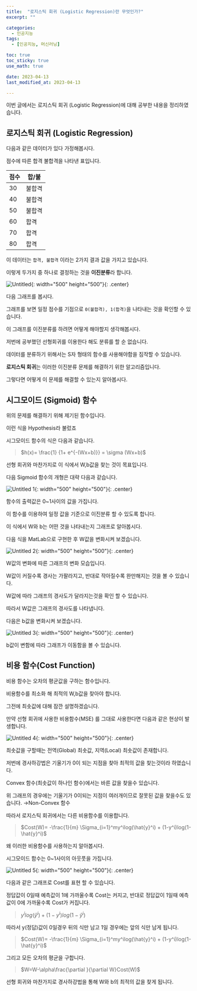 ```yaml
---
title:  "로지스틱 회귀 (Logistic Regression)란 무엇인가?" 
excerpt: ""

categories:
  - 인공지능
tags:
  - [인공지능, 머신러닝]

toc: true
toc_sticky: true
use_math: true

date: 2023-04-13
last_modified_at: 2023-04-13

---
```



이번 글에서는 로지스틱 회귀 (Logistic Regression)에 대해 공부한 내용을 정리하였습니다.

## 로지스틱 회귀 (Logistic Regression)

다음과 같은 데이터가 있다 가정해봅시다.

점수에 따른 합격 불합격을 나타낸 표입니다.

| 점수 | 합/불 |
| --- | --- |
| 30 | 불합격 |
| 40 | 불합격 |
| 50 | 불합격 |
| 60 | 합격 |
| 70 | 합격 |
| 80 | 합격 |

이 데이터는 `합격, 불합격` 이라는 2가지 결과 값을 가지고 있습니다.

이렇게 두가지 중 하나로 결정하는 것을 **이진분류**라 합니다.

![Untitled](https://user-images.githubusercontent.com/80799025/231719987-4734c94b-d94a-4c63-ad8b-79cc2b20fbd4.png){: width="500" height="500"}{: .center}

다음 그래프를 봅시다.

그래프를 보면 일정 점수를 기점으로 `0(불합격), 1(합격)`을 나타내는 것을 확인할 수 있습니다.

이 그래프를 이진분류를 하려면 어떻게 해야할지 생각해봅시다.

저번에 공부했던 선형회귀를 이용한다 해도 분류를 할 순 없습니다.

데이터를 분류하기 위해서는 S자 형태의 함수를 사용해야함을 짐작할 수 있습니다.

**로지스틱 회귀**는 이러한 이진분류 문제를 해결하기 위한 알고리즘입니다.

그렇다면 어떻게 이 문제를 해결할 수 있는지 알아봅시다.

## 시그모이드 (Sigmoid) 함수

위의 문제를 해결하기 위해 제기된 함수입니다.

이런 식을 Hypothesis라 불렀죠

시그모이드 함수의 식은 다음과 같습니다.


>$h(x)= \frac{1} {1+ e^{-(Wx+b)}} = \sigma (Wx+b)$

선형 회귀와 마찬가지로 이 식에서 W,b값을 찾는 것이 목표입니다.

다음 Sigmoid 함수의 개형은 대략 다음과 같습니다.

![Untitled 1](https://user-images.githubusercontent.com/80799025/231720064-1474c78e-aa9b-4535-8fd8-212271afbed3.png){: width="500" height="500"}{: .center}

함수의 출력값은 0~1사이의 값을 가집니다.

이 함수를 이용하여 일정 값을 기준으로 이진분류 할 수 있도록 합니다.

이 식에서 W와 b는 어떤 것을 나타내는지 그래프로 알아봅시다.

다음 식을 MatLab으로 구현한 후 W값을 변화시켜 보겠습니다.

![Untitled 2](https://user-images.githubusercontent.com/80799025/231720143-24543884-661e-412a-9271-b35ba656050d.png){: width="500" height="500"}{: .center}

W값의 변화에 따른 그래프의 변화 모습입니다.

W값이 커질수록 경사는 가팔라지고, 반대로 작아질수록 완만해지는 것을 볼 수 있습니다.

W값에 따라 그래프의 경사도가 달라지는것을 확인 할 수 있습니다.

따라서 W값은 그래프의 경사도를 나타냅니다.

다음은 b값을 변화시켜 보겠습니다.

![Untitled 3](https://user-images.githubusercontent.com/80799025/231720165-a5d3c481-214f-4495-877f-72e4251d658f.png){: width="500" height="500"}{: .center}

b값이 변함에 따라 그래프가 이동함을 볼 수 있습니다.

## 비용 함수(Cost Function)

비용 함수는 오차의 평균값을 구하는 함수입니다.

비용함수를 최소화 해 최적의 W,b값을 찾아야 합니다.

그전에 최솟값에 대해 잠깐 설명하겠습니다.

만약 선형 회귀에 사용한 비용함수(MSE) 를 그대로 사용한다면 다음과 같은 현상이 발생합니다.

![Untitled 4](https://user-images.githubusercontent.com/80799025/231720204-22b8e651-fcc8-457d-b7f0-8f55a9be1edd.png){: width="500" height="500"}{: .center}

최솟값을 구할때는 전역(Global) 최솟값, 지역(Local) 최솟값이 존재합니다.

저번에 경사하강법은 기울기가 0이 되는 지점을 찾아 최적의 값을 찾는것이라 하였습니다.

Convex 함수(최솟값이 하나인 함수)에서는 바른 값을 찾을수 있습니다. 

위 그래프의 경우에는 기울기가 0이되는 지점이 여러개이므로 잘못된 값을 찾을수도 있습니다. →Non-Convex 함수

따라서 로지스틱 회귀에서는 다른 비용함수를 이용합니다.

>$Cost(W)= -\frac{1}{m} \Sigma_{i=1}^my^ilog(\hat{y}^i) + (1-y^i)log(1-\hat{y}^i)$

왜 이러한 비용함수를 사용하는지 알아봅시다.

시그모이드 함수는 0~1사이의 아웃풋을 가집니다.

![Untitled 5](https://user-images.githubusercontent.com/80799025/231720235-e7198f72-fa25-43a5-ad8d-8477ae356da4.png){: width="500" height="500"}{: .center}

다음과 같은 그래프로 Cost를 표현 할 수 있습니다.

정답값이 0일때 예측값이 1에 가까울수록 Cost는 커지고, 반대로 정답값이 1일때 예측값이 0에 가까울수록 Cost가 커집니다.

>$y^ilog(\hat{y}^i) + (1-y^i)log(1-\hat{y}^i)$

따라서 y(정답)값이 0일경우 뒤의 식만 남고 1일 경우에는 앞의 식만 남게 됩니다.

>$Cost(W)= -\frac{1}{m} \Sigma_{i=1}^my^ilog(\hat{y}^i) + (1-y^i)log(1-\hat{y}^i)$

그리고 모든 오차의 평균을 구합니다.

>$W=W-\alpha\frac{\partial }{\partial W}Cost(W)$

선형 회귀와 마찬가지로 경사하강법을 통해 W와 b의 최적의 값을 찾게 됩니다.
